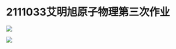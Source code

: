 # 2111033艾明旭原子物理第三次作业

![](C:\Users\86151\AppData\Roaming\marktext\images\2024-04-02-21-11-09-image.png)

![](C:\Users\86151\AppData\Roaming\marktext\images\2024-04-02-21-09-59-image.png)


